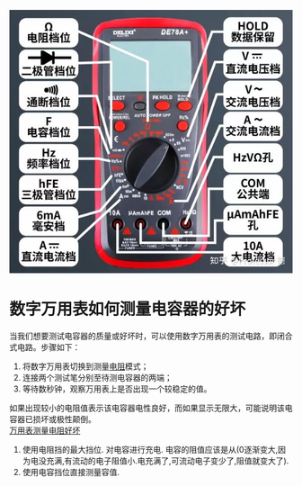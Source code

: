 ![](assets/Pasted%20image%2020240114094510.png)   

# 数字万用表如何测量电容器的好坏

当我们想要测试电容器的质量或好坏时，可以使用数字万用表的测试电路，即闭合式电路。步骤如下：  

1.  将数字万用表切换到测量[电阻](https://www.eefocus.com/baike/1568801.html)模式；
2.  连接两个测试笔分别至待测电容器的两端；
3.  等待数秒钟，观察万用表上是否出现一个较稳定的值。

如果出现较小的电阻值表示该电容器电性良好，而如果显示无限大，可能说明该电容器已损坏或极性颠倒。  
[万用表测量电阻好坏](https://www.bilibili.com/video/BV1SN4y1c7ox/?spm_id_from=333.337.search-card.all.click)      

1. 使用电阻挡的最大挡位. 对电容进行充电.  电容的阻值应该是从(0逐渐变大,因为电没充满,有流动的电子阻值小.电充满了,可流动电子变少了,阻值就变大了).
2. 使用电容挡位直接测量容值.